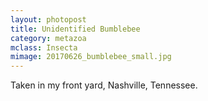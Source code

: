 ```yaml
---
layout: photopost 
title: Unidentified Bumblebee
category: metazoa
mclass: Insecta
mimage: 20170626_bumblebee_small.jpg
---
```



Taken in my front yard, Nashville, Tennessee.
